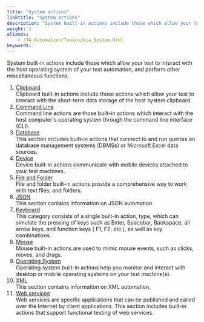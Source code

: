 ```yaml
--- 
title: "System actions"
linktitle: "System actions"
description: "System built-in actions include those which allow your test to interact with the host operating system of your test automation, and perform other miscellaneous functions."
weight: 1
aliases: 
    - /TA_Automation/Topics/bia_System.html
keywords: 
---
```


System built-in actions include those which allow your test to interact with the host operating system of your test automation, and perform other miscellaneous functions.

1.  [Clipboard](/TA_Automation/Topics/bia_clipboard.html)  
Clipboard built-in actions include those actions which allow your test to interact with the short-term data storage of the host system clipboard.
2.  [Command Line](/TA_Automation/Topics/bia_Command_line.html)  
Command line actions are those built-in actions which interact with the host computer's operating system through the command line interface \(CLI\).
3.  [Database](/TA_Automation/Topics/bia_Database.html)  
This section includes built-in actions that connect to and run queries on database management systems \(DBMSs\) or Microsoft Excel data sources.
4.  [Device](/TA_Automation/Topics/bia_device.html)  
Device built-in actions communicate with mobile devices attached to your test machines.
5.  [File and Folder](/TA_Automation/Topics/bia_file_and_folder.html)  
File and folder built-in actions provide a comprehensive way to work with text files, and folders.
6.  [JSON](/TA_Automation/Topics/bia_JSON.html)  
This section contains information on JSON automation.
7.  [Keyboard](/TA_Automation/Topics/bia_keyboard.html)  
This category consists of a single built-in action, type, which can simulate the pressing of keys such as Enter, Spacebar, Backspace, all arrow keys, and function keys \( F1, F2, etc.\), as well as key combinations.
8.  [Mouse](/TA_Automation/Topics/bia_mouse_events.html)  
Mouse built-in actions are used to mimic mouse events, such as clicks, moves, and drags.
9.  [Operating System](/TA_Automation/Topics/bia_operating_system.html)  
Operating system built-in actions help you monitor and interact with desktop or mobile operating systems on your test machine\(s\).
10. [XML](/TA_Automation/Topics/bia_XML.html)  
This section contains information on XML automation.
11. [Web services](/TA_Automation/Topics/bia_web_services.html)  
Web services are specific applications that can be published and called over the Internet by client applications. This section includes built-in actions that support functional testing of web services.



